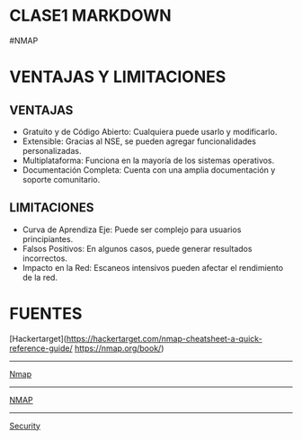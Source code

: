 # CLASE1 MARKDOWN
#NMAP
# VENTAJAS Y LIMITACIONES
## VENTAJAS
* Gratuito y de Código Abierto: Cualquiera puede usarlo y modificarlo.
* Extensible: Gracias al NSE, se pueden agregar funcionalidades personalizadas.
* Multiplataforma: Funciona en la mayoría de los sistemas operativos.
* Documentación Completa: Cuenta con una amplia documentación y soporte comunitario.

##  LIMITACIONES

* Curva de Aprendiza Eje: Puede ser complejo para usuarios principiantes.
* Falsos Positivos: En algunos casos, puede generar resultados incorrectos.
* Impacto en la Red: Escaneos intensivos pueden afectar el rendimiento de la red.

# FUENTES

[Hackertarget](https://hackertarget.com/nmap-cheatsheet-a-quick-reference-guide/ https://nmap.org/book/)
***
[Nmap](https://nmap.org/book/man-examples.html)
***
[NMAP](https://www.udemy.com/courses/search/?src=ukwq=curso+de+Nmap)
****
[Security](https://securitytrails.com/blog/nmap-commands)
